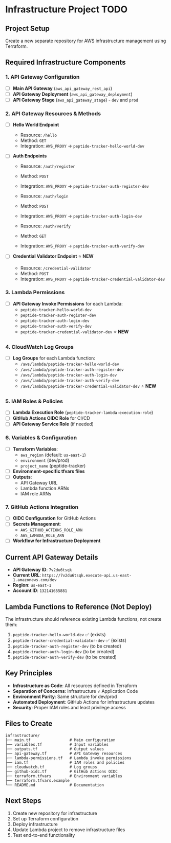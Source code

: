 # Infrastructure Project TODO

## Project Setup
Create a new separate repository for AWS infrastructure management using Terraform.

## Required Infrastructure Components

### 1. API Gateway Configuration
- [ ] **Main API Gateway** (`aws_api_gateway_rest_api`)
- [ ] **API Gateway Deployment** (`aws_api_gateway_deployment`)
- [ ] **API Gateway Stage** (`aws_api_gateway_stage`) - `dev` and `prod`

### 2. API Gateway Resources & Methods
- [ ] **Hello World Endpoint**
  - Resource: `/hello`
  - Method: `GET`
  - Integration: `AWS_PROXY` → `peptide-tracker-hello-world-dev`

- [ ] **Auth Endpoints**
  - Resource: `/auth/register`
  - Method: `POST`
  - Integration: `AWS_PROXY` → `peptide-tracker-auth-register-dev`
  
  - Resource: `/auth/login`
  - Method: `POST`
  - Integration: `AWS_PROXY` → `peptide-tracker-auth-login-dev`
  
  - Resource: `/auth/verify`
  - Method: `GET`
  - Integration: `AWS_PROXY` → `peptide-tracker-auth-verify-dev`

- [ ] **Credential Validator Endpoint** ⭐ **NEW**
  - Resource: `/credential-validator`
  - Method: `POST`
  - Integration: `AWS_PROXY` → `peptide-tracker-credential-validator-dev`

### 3. Lambda Permissions
- [ ] **API Gateway Invoke Permissions** for each Lambda:
  - `peptide-tracker-hello-world-dev`
  - `peptide-tracker-auth-register-dev`
  - `peptide-tracker-auth-login-dev`
  - `peptide-tracker-auth-verify-dev`
  - `peptide-tracker-credential-validator-dev` ⭐ **NEW**

### 4. CloudWatch Log Groups
- [ ] **Log Groups** for each Lambda function:
  - `/aws/lambda/peptide-tracker-hello-world-dev`
  - `/aws/lambda/peptide-tracker-auth-register-dev`
  - `/aws/lambda/peptide-tracker-auth-login-dev`
  - `/aws/lambda/peptide-tracker-auth-verify-dev`
  - `/aws/lambda/peptide-tracker-credential-validator-dev` ⭐ **NEW**

### 5. IAM Roles & Policies
- [ ] **Lambda Execution Role** (`peptide-tracker-lambda-execution-role`)
- [ ] **GitHub Actions OIDC Role** for CI/CD
- [ ] **API Gateway Service Role** (if needed)

### 6. Variables & Configuration
- [ ] **Terraform Variables**:
  - `aws_region` (default: `us-east-1`)
  - `environment` (dev/prod)
  - `project_name` (peptide-tracker)
- [ ] **Environment-specific tfvars files**
- [ ] **Outputs**:
  - API Gateway URL
  - Lambda function ARNs
  - IAM role ARNs

### 7. GitHub Actions Integration
- [ ] **OIDC Configuration** for GitHub Actions
- [ ] **Secrets Management**:
  - `AWS_GITHUB_ACTIONS_ROLE_ARN`
  - `AWS_LAMBDA_ROLE_ARN`
- [ ] **Workflow for Infrastructure Deployment**

## Current API Gateway Details
- **API Gateway ID**: `7v2du6tsqk`
- **Current URL**: `https://7v2du6tsqk.execute-api.us-east-1.amazonaws.com/dev`
- **Region**: `us-east-1`
- **Account ID**: `132141655881`

## Lambda Functions to Reference (Not Deploy)
The infrastructure should reference existing Lambda functions, not create them:

1. `peptide-tracker-hello-world-dev` ✅ (exists)
2. `peptide-tracker-credential-validator-dev` ✅ (exists)
3. `peptide-tracker-auth-register-dev` (to be created)
4. `peptide-tracker-auth-login-dev` (to be created)
5. `peptide-tracker-auth-verify-dev` (to be created)

## Key Principles
- **Infrastructure as Code**: All resources defined in Terraform
- **Separation of Concerns**: Infrastructure ≠ Application Code
- **Environment Parity**: Same structure for dev/prod
- **Automated Deployment**: GitHub Actions for infrastructure updates
- **Security**: Proper IAM roles and least privilege access

## Files to Create
```
infrastructure/
├── main.tf                 # Main configuration
├── variables.tf            # Input variables
├── outputs.tf              # Output values
├── api-gateway.tf          # API Gateway resources
├── lambda-permissions.tf   # Lambda invoke permissions
├── iam.tf                  # IAM roles and policies
├── cloudwatch.tf           # Log groups
├── github-oidc.tf          # GitHub Actions OIDC
├── terraform.tfvars        # Environment variables
├── terraform.tfvars.example
└── README.md               # Documentation
```

## Next Steps
1. Create new repository for infrastructure
2. Set up Terraform configuration
3. Deploy infrastructure
4. Update Lambda project to remove infrastructure files
5. Test end-to-end functionality
